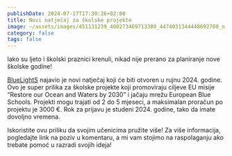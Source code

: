 ```yaml
---
publishDate: 2024-07-17T17:30:26+02:00
title: Novi natječaj za školske projekte
image: ~/assets/images/451131239_400273469713380_4474031344448692760_n.jpg
category: false
tags: false
---
```

Iako su ljeto i školski praznici krenuli, nikad nije prerano za planiranje nove školske godine!


[BlueLightS](https://blue-lights.eu/news/upcoming-bluelights-funding-call-for-schools/) najavio je novi natječaj koji će biti otvoren u rujnu 2024. godine. Ovo je super prilika za školske projekte koji promoviraju ciljeve EU misije “Restore our Ocean and Waters by 2030” i jačaju mrežu European Blue Schools. Projekti mogu trajati od 2 do 5 mjeseci, a maksimalan proračun po projektu je 3000 €. Rok za prijavu je studeni 2024. godine, tako da imate dovoljno vremena.


Iskoristite ovu priliku da svojim učenicima pružite više! Za više informacija, pogledajte link na poziv u komentaru, a mi vam stojimo na raspolaganju ako trebate pomoć u razradi svojih ideja!